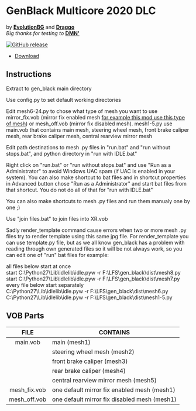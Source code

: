# __GenBlack Multicore 2020 DLC__
by __[EvolutionBG](https://www.youtube.com/channel/UCaqpQhZLBMO8V1bdW9bTgXQ)__ and __[Draggo](https://podfolio.eu/)__<br>
*Big thanks for testing to* __[DMN'](https://dmnmods.blogspot.com/)__

[![GitHub release](https://img.shields.io/github/release/PodFolio/GenBlack-Multicore-2020-DLC.svg?logo=github)](https://github.com/PodFolio/GenBlack-Multicore-2020-DLC/releases/latest)

- [Download](https://github.com/PodFolio/GenBlack-Multicore-2020-DLC/releases/latest)

## Instructions
Extract to gen_black main directory

Use config.py to set default working directories

Edit mesh6-24.py to chose what type of mesh you want to use mirror_fix.vob (mirror fix enabled mesh [for example this mod use this type of mesh](https://dmnmods.blogspot.com/2020/07/nissan-skyline-r33-gt-r-vspec-97-rhd-10v.html)) or mesh_off.vob (mirror fix disabled mesh).
mesh1-5.py use main.vob that contains main mesh, steering wheel mesh, front brake caliper mesh, rear brake caliper mesh, central rearview mirror mesh

Edit path destinations to mesh .py files in "run.bat" and "run without stops.bat", and python directory in "run with IDLE.bat"

Right click on "run.bat" or "run without stops.bat" and use "Run as a Administrator" to avoid Windows UAC spam (if UAC is enabled in your system). You can also make shortcut to bat files and in shortcut properties in Advanced button chose "Run as a Administrator" and start bat files from that shortcut. You do not do all of that for "run with IDLE.bat"

You can also make shortcuts to mesh .py files and run them manualy one by one ;)

Use "join files.bat" to join files into XR.vob

Sadly render_template command cause errors when two or more mesh .py files try to render template using this same jpg file. For render_template you can use template.py file, but as we all know gen_black has a problem with reading through own generated files so it will be not always work, so you can edit one of "run" bat files for example:

all files below start at once<br>
start C:\Python27\Lib\idlelib\idle.pyw -r F:\LFS\gen_black\dist\mesh8.py<br>
start C:\Python27\Lib\idlelib\idle.pyw -r F:\LFS\gen_black\dist\mesh7.py<br>
every file below start separately<br>
C:\Python27\Lib\idlelib\idle.pyw -r F:\LFS\gen_black\dist\mesh6.py<br>
C:\Python27\Lib\idlelib\idle.pyw -r F:\LFS\gen_black\dist\mesh1-5.py<br>

## VOB Parts
| FILE | CONTAINS |
|:--:| -- |
| main.vob| main (mesh1) |
| | steering wheel mesh (mesh2) |
| | front brake caliper (mesh3) |
| | rear brake caliper (mesh4) |
| | central rearview mirror mesh (mesh5) |
| mesh_fix.vob | one default mirror fix enabled mesh (mesh1) |
| mesh_off.vob | one default mirror fix disabled mesh (mesh1) |

